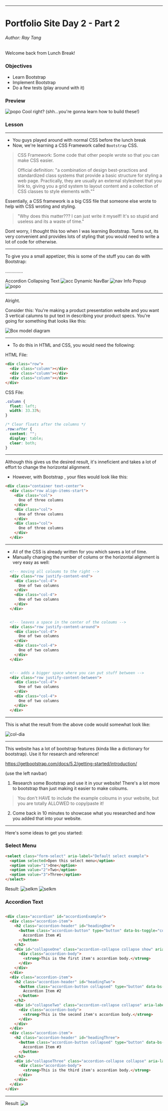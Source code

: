 ----

# Portfolio Site Day 2 - Part 2
###### Author: Ray Tang
Welcome back from Lunch Break!

### Objectives
- Learn Bootstrap
- Implement Bootstrap
- Do a few tests (play around with it)

### Preview

![popo](assets/popov-gif.gif)
Cool right? (shh...you're gonna learn how to build these!)

### Lesson
____
- You guys played around with normal CSS before the lunch break
- Now, we're learning a CSS Framework called `Bootstrap` CSS.
> CSS Framework: Some code that other people wrote so that you can make CSS easier.
>
> Official definition:  "a combination of design best-practices and standardized class systems that provide a basic structure for styling a web page. Practically, they are usually an external stylesheet that you link to, giving you a grid system to layout content and a collection of CSS classes to style elements with.""
>
> 

Essentially, a CSS framework is a big CSS file that someone else wrote to help with CSS wroting and styling. 

>"Why does this matter??? I can just write it myself! It's so stupid and useless and its a waste of time."

Dont worry, I thought this too when I was learning Bootstrap. Turns out, its very convenient and provides lots of styling that you would need to write a lot of code for otherwise. 

_____

To give you a small appetizer, this is some of the stuff you can do with Bootstrap:   



..............

Accordion Collapsing Text
![acc](assets/accordion-gif.gif)
Dynamic NavBar
![nav](assets/navb-gif.gif)
Info Popup
![popo](assets/popov-gif.gif)


_____
Alright.

Consider this: You're making a product presentation website and you want 3 vertical calumns to put text in describing your product specs. You're going for something that looks like this:

![Box model diagram](https://s3.ap-south-1.amazonaws.com/s3.studytonight.com/tutorials/uploads/pictures/1627464552-101156.png)

_____
* To do this in HTML and CSS, you would need the following:


HTML File:
```html
<div class="row">
  <div class="column"></div>
  <div class="column"></div>
  <div class="column"></div>
</div>
```
CSS File:
```css
.column {
  float: left;
  width: 33.33%;
}

/* Clear floats after the columns */
.row:after {
  content: "";
  display: table;
  clear: both;
}

```

____ 
Although this gives us the desired result, it's inneficient and takes a lot of effort to change the horizontal alignment. 
* However, with Bootstrap , your files would look like this:

```html
<div class="container text-center">
  <div class="row align-items-start">
    <div class="col">
      One of three columns
    </div>
    <div class="col">
      One of three columns
    </div>
    <div class="col">
      One of three columns
    </div>
  </div>
```
_____

* All of the CSS is already written for you which saves a lot of time.
* Manually changing the number of colums or the horizontal alignment is very easy as well:


```html
  <!-- moving all coloums to the right -->
  <div class="row justify-content-end">
    <div class="col-4">
      One of two columns
    </div>
    <div class="col-4">
      One of two columns
    </div>
  </div>


  <!-- leaves a space in the center of the coloums -->
  <div class="row justify-content-around">
    <div class="col-4">
      One of two columns
    </div>
    <div class="col-4">
      One of two columns
    </div>
  </div>


  <!-- adds a bigger space where you can put stuff between -->
  <div class="row justify-content-between">
    <div class="col-4">
      One of two columns
    </div>
    <div class="col-4">
      One of two columns
    </div>
  </div>

  ```
_____
  This is what the result from the above code would somewhat look like:

![col-dia](assets/clms-css.png)
_____

This website has a lot of bootstrap features (kinda like a dictionary for bootstrap). Use it for research and reference!

https://getbootstrap.com/docs/5.2/getting-started/introduction/

(use the left navbar)

1. Research some Bootstrap and use it in your website! There's a lot more to bootstrap than just making it easier to make coloums.
>You don't HAVE to include the example coloums in your website, but you are totally ALLOWED to copy/paste it!
2. Come back in 10 minutes to showcase what you researched and how you added that into your website.

_____
Here's some ideas to get you started:


### Select Menu

```html
<select class="form-select" aria-label="Default select example">
  <option selected>Open this select menu</option>
  <option value="1">One</option>
  <option value="2">Two</option>
  <option value="3">Three</option>
</select>


```
Result:
![selkm](assets/sels1.png)
![selkm](assets/sels2.png)


### Accordion Text

```html

<div class="accordion" id="accordionExample">
  <div class="accordion-item">
    <h2 class="accordion-header" id="headingOne">
      <button class="accordion-button" type="button" data-bs-toggle="collapse" data-bs-target="#collapseOne" aria-expanded="true" aria-controls="collapseOne">
        Accordion Item #1
      </button>
    </h2>
    <div id="collapseOne" class="accordion-collapse collapse show" aria-labelledby="headingOne" data-bs-parent="#accordionExample">
      <div class="accordion-body">
        <strong>This is the first item's accordion body.</strong>
      </div>
    </div>
  </div>
  <div class="accordion-item">
    <h2 class="accordion-header" id="headingTwo">
      <button class="accordion-button collapsed" type="button" data-bs-toggle="collapse" data-bs-target="#collapseTwo" aria-expanded="false" aria-controls="collapseTwo">
        Accordion Item #2
      </button>
    </h2>
    <div id="collapseTwo" class="accordion-collapse collapse" aria-labelledby="headingTwo" data-bs-parent="#accordionExample">
      <div class="accordion-body">
        <strong>This is the second item's accordion body.</strong> 
      </div>
    </div>
  </div>
  <div class="accordion-item">
    <h2 class="accordion-header" id="headingThree">
      <button class="accordion-button collapsed" type="button" data-bs-toggle="collapse" data-bs-target="#collapseThree" aria-expanded="false" aria-controls="collapseThree">
        Accordion Item #3
      </button>
    </h2>
    <div id="collapseThree" class="accordion-collapse collapse" aria-labelledby="headingThree" data-bs-parent="#accordionExample">
      <div class="accordion-body">
        <strong>This is the third item's accordion body.</strong> 
      </div>
    </div>
  </div>
</div>
```

______
Result:
![a](assets/accordion-gif.gif)


